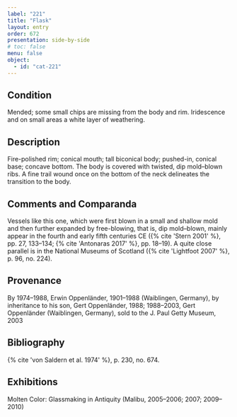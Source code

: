 ```yaml
---
label: "221"
title: "Flask"
layout: entry
order: 672
presentation: side-by-side
# toc: false
menu: false
object:
  - id: "cat-221"
---
```


## Condition

Mended; some small chips are missing from the body and rim. Iridescence and on small areas a white layer of weathering.

## Description

Fire-polished rim; conical mouth; tall biconical body; pushed-in, conical base; concave bottom. The body is covered with twisted, dip mold–blown ribs. A fine trail wound once on the bottom of the neck delineates the transition to the body.

## Comments and Comparanda

Vessels like this one, which were first blown in a small and shallow mold and then further expanded by free-blowing, that is, dip mold–blown, mainly appear in the fourth and early fifth centuries CE ({% cite 'Stern 2001' %}, pp. 27, 133–134; {% cite 'Antonaras 2017' %}, pp. 18–19). A quite close parallel is in the National Museums of Scotland ({% cite 'Lightfoot 2007' %}, p. 96, no. 224).

## Provenance

By 1974–1988, Erwin Oppenländer, 1901–1988 (Waiblingen, Germany), by inheritance to his son, Gert Oppenländer, 1988; 1988–2003, Gert Oppenländer (Waiblingen, Germany), sold to the J. Paul Getty Museum, 2003

## Bibliography

{% cite 'von Saldern et al. 1974' %}, p. 230, no. 674.

## Exhibitions

Molten Color: Glassmaking in Antiquity (Malibu, 2005–2006; 2007; 2009–2010)